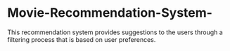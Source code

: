 # Movie-Recommendation-System-
This recommendation system provides suggestions to the users through a filtering process that is based on user preferences.
